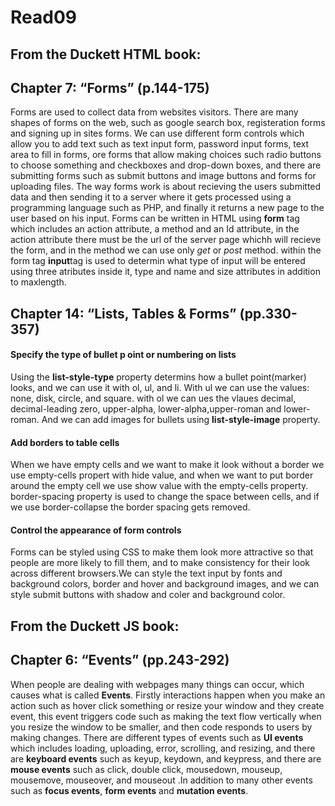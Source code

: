 

# Read09
## From the Duckett HTML book:

## Chapter 7: “Forms” (p.144-175)
Forms are used to collect data from websites visitors. There are many shapes of forms on the web, such as google search box, registeration forms and signing up in sites forms. We can use different form controls which allow you to add text such as text input form, password input forms, text area to fill in forms, ore forms that allow making choices such radio buttons to choose something and checkboxes and drop-down boxes, and there are submitting forms such as submit buttons and image buttons and forms for uploading files.
The way forms work is about recieving the  users submitted data and then sending it to a server where it gets processed using a programming language such as PHP, and finally it returns a new page to the user based on his input.
Forms can be written in HTML using **form** tag which includes an action attribute, a method and an Id attribute, in the action attribute there must be the url of the server page whichh will recieve the form, and in the method we can use only *get* or *post* method.
within the form tag **input**tag is used to determin what type of input will be entered using three atributes inside it, type and name and size attributes in addition to maxlength.


## Chapter 14: “Lists, Tables & Forms” (pp.330-357)

 #### Specify the type of bullet p oint or numbering on lists
Using the **list-style-type** property determins how a bullet point(marker) looks, and we can use it with ol, ul, and li. With ul we can use the values: none, disk, circle, and square. with ol we can ues the vlaues decimal, decimal-leading zero, upper-alpha, lower-alpha,upper-roman and lower-roman.
And we can add images for bullets using **list-style-image** property.

 #### Add borders to table cells
 When we have empty cells and we want to make it look without a border we use empty-cells propert with hide value, and when we want to put border around the empty cell  we use show value with the empty-cells property.
border-spacing property is used to change the space between cells, and if we use border-collapse the border spacing gets removed.


 #### Control the appearance of form controls
 Forms can be styled using CSS to make them look more attractive so that people are more likely to fill them, and to make consistency for their look across different browsers.We can style the text input by fonts and background colors, border and hover and background images, and we can style submit buttons with shadow and coler and background color.



## From the Duckett JS book:

## Chapter 6: “Events” (pp.243-292)
When people are dealing with webpages many things can occur, which causes what is called **Events**. Firstly interactions happen when you make an action such as hover click something or resize your window and they create event, this event triggers code such as making the text flow vertically when you resize the window to be smaller, and then code responds to users by making changes.
There are different types of events such as **UI events** which includes loading, uploading, error, scrolling, and resizing, and there are **keyboard events** such as keyup, keydown, and keypress, and there are **mouse events**  such as click, double click, mousedown, mouseup, mousemove, mouseover, and mouseout .In addition to many other events such as **focus events**, **form events** and **mutation events**.